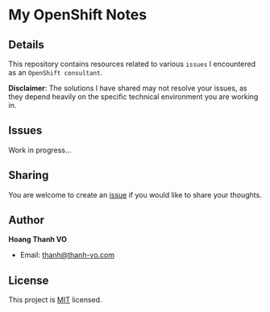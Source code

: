 # My OpenShift Notes

## Details

This repository contains resources related to various `issues` I encountered as an `OpenShift consultant`.

**Disclaimer**: The solutions I have shared may not resolve your issues, as they depend heavily on the specific technical environment you are working in.

## Issues

Work in progress...

## Sharing

You are welcome to create an [issue](https://github.com/ht-vo/openshift-notes/issues/new/choose) if you would like to share your thoughts.

## Author

**Hoang Thanh VO**

- Email: [thanh@thanh-vo.com](mailto:thanh@thanh-vo.com)

## License

This project is [MIT](https://github.com/ht-vo/openshift-notes/blob/main/LICENSE) licensed.

